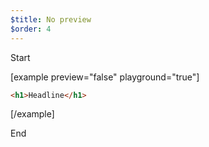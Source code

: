 ```yaml
---
$title: No preview
$order: 4
---
```


Start

[example  preview="false" playground="true"]

```html
<h1>Headline</h1>
```

[/example]

End
